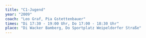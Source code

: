 ```yaml
---
title: "C1-Jugend"
year: "2009"
coach: "Leo Graf, Pia Gstettenbauer"
times: "Di 17:30 - 19:00 Uhr, Do 17:00 - 18:30 Uhr"
place: "Di Wacker Bamberg, Do Sportplatz Weipeldorfer Straße"
---
```

